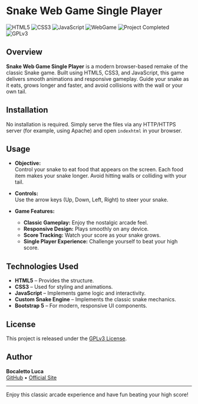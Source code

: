# Snake Web Game Single Player

![HTML5](https://img.shields.io/badge/HTML5-E34F26?logo=html5&style=for-the-badge)
![CSS3](https://img.shields.io/badge/CSS3-1572B6?logo=css3&style=for-the-badge)
![JavaScript](https://img.shields.io/badge/JavaScript-F7DF1E?logo=javascript&style=for-the-badge)
![WebGame](https://img.shields.io/badge/WebGame-Snake-blue?style=for-the-badge)
![Project Completed](https://img.shields.io/badge/Project-Completed-green?style=for-the-badge)
![GPLv3](https://img.shields.io/badge/License-GPLv3-blue?style=for-the-badge)

## Overview

**Snake Web Game Single Player** is a modern browser-based remake of the classic Snake game. Built using HTML5, CSS3, and JavaScript, this game delivers smooth animations and responsive gameplay. Guide your snake as it eats, grows longer and faster, and avoid collisions with the wall or your own tail.  

## Installation

No installation is required. Simply serve the files via any HTTP/HTTPS server (for example, using Apache) and open `indexhtml` in your browser.

## Usage

- **Objective:**  
  Control your snake to eat food that appears on the screen. Each food item makes your snake longer. Avoid hitting walls or colliding with your tail.

- **Controls:**  
  Use the arrow keys (Up, Down, Left, Right) to steer your snake.

- **Game Features:**  
  - **Classic Gameplay:** Enjoy the nostalgic arcade feel.
  - **Responsive Design:** Plays smoothly on any device.
  - **Score Tracking:** Watch your score as your snake grows.
  - **Single Player Experience:** Challenge yourself to beat your high score.

## Technologies Used

- **HTML5** – Provides the structure.
- **CSS3** – Used for styling and animations.
- **JavaScript** – Implements game logic and interactivity.
- **Custom Snake Engine** – Implements the classic snake mechanics.
- **Bootstrap 5** – For modern, responsive UI components.

## License

This project is released under the [GPLv3 License](https://www.gnu.org/licenses/gpl-3.0.en.html).

## Author

**Bocaletto Luca**  
[GitHub](https://bocaletto-luca.github.io) • [Official Site](https://bocalettoluca.altervista.org)

---

Enjoy this classic arcade experience and have fun beating your high score!
